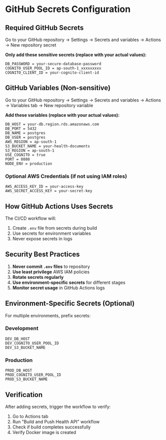 # GitHub Secrets Configuration

## Required GitHub Secrets

Go to your GitHub repository → Settings → Secrets and variables → Actions → New repository secret

**Only add these sensitive secrets (replace with your actual values):**

```
DB_PASSWORD = your-secure-database-password
COGNITO_USER_POOL_ID = ap-south-1_xxxxxxxxx
COGNITO_CLIENT_ID = your-cognito-client-id
```

## GitHub Variables (Non-sensitive)

Go to your GitHub repository → Settings → Secrets and variables → Actions → Variables tab → New repository variable

**Add these variables (replace with your actual values):**

```
DB_HOST = your-db.region.rds.amazonaws.com
DB_PORT = 5432
DB_NAME = postgres
DB_USER = postgres
AWS_REGION = ap-south-1
S3_BUCKET_NAME = your-health-documents
S3_REGION = ap-south-1
USE_COGNITO = true
PORT = 8080
NODE_ENV = production
```

### Optional AWS Credentials (if not using IAM roles)
```
AWS_ACCESS_KEY_ID = your-access-key
AWS_SECRET_ACCESS_KEY = your-secret-key
```

## How GitHub Actions Uses Secrets

The CI/CD workflow will:
1. Create `.env` file from secrets during build
2. Use secrets for environment variables
3. Never expose secrets in logs

## Security Best Practices

1. **Never commit `.env` files** to repository
2. **Use least privilege** AWS IAM policies
3. **Rotate secrets regularly**
4. **Use environment-specific secrets** for different stages
5. **Monitor secret usage** in GitHub Actions logs

## Environment-Specific Secrets (Optional)

For multiple environments, prefix secrets:

### Development
```
DEV_DB_HOST
DEV_COGNITO_USER_POOL_ID
DEV_S3_BUCKET_NAME
```

### Production
```
PROD_DB_HOST
PROD_COGNITO_USER_POOL_ID
PROD_S3_BUCKET_NAME
```

## Verification

After adding secrets, trigger the workflow to verify:
1. Go to Actions tab
2. Run "Build and Push Health API" workflow
3. Check if build completes successfully
4. Verify Docker image is created
